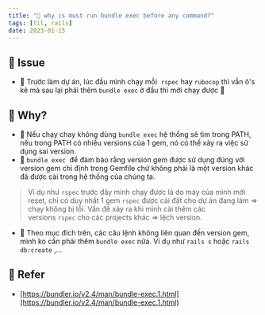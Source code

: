 ```yaml
---
title: "🌱 why is must run bundle exec before any command?"
tags: [til, rails]
date: 2023-01-15
---
```


## 🌿 Issue

- 🌱 Trước làm dự án, lúc đầu mình chạy mỗi  `rspec` hay `rubocop` thì vẫn ô's kê mà sau lại phải thêm `bundle exec` ở đầu thì mới chạy được 🥵

## 🌿 Why?

- 🌱 Nếu chạy chay không dùng `bundle exec` hệ thống sẽ tìm trong PATH, nếu trong PATH có nhiều versions của 1 gem, nó có thể xảy ra việc sử dụng sai version.
- 🌱 `bundle exec`  để đảm bảo rằng version gem được sử dụng đúng với version gem chỉ định trong Gemfile chứ không phải là một version khác đã được cài trong hệ thống của chúng ta.

> Ví dụ như `rspec` trước đây mình chạy được là do máy của mình mới reset, chỉ có duy nhất 1 gem `rspec` được cài đặt cho dự án đang làm => chạy không bị lỗi. Vấn đề xảy ra khi mình cài thêm các versions `rspec` cho các projects khác => lệch version.

- 🌱 Theo mục đích trên, các câu lệnh không liên quan đến version gem, mình ko cần phải thêm `bundle exec` nữa. Ví dụ như `rails s` hoặc `rails db:create` ,...

## 🌿 Refer 
- [https://bundler.io/v2.4/man/bundle-exec.1.html](https://bundler.io/v2.4/man/bundle-exec.1.html)
